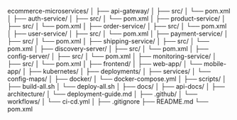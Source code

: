 ecommerce-microservices/
│
├── api-gateway/
│   ├── src/
│   └── pom.xml
│
├── auth-service/
│   ├── src/
│   └── pom.xml
│
├── product-service/
│   ├── src/
│   └── pom.xml
│
├── order-service/
│   ├── src/
│   └── pom.xml
│
├── user-service/
│   ├── src/
│   └── pom.xml
│
├── payment-service/
│   ├── src/
│   └── pom.xml
│
├── shipping-service/
│   ├── src/
│   └── pom.xml
│
├── discovery-server/
│   ├── src/
│   └── pom.xml
│
├── config-server/
│   ├── src/
│   └── pom.xml
│
├── monitoring-service/
│   ├── src/
│   └── pom.xml
│
├── frontend/
│   ├── web-app/
│   └── mobile-app/
│
├── kubernetes/
│   ├── deployments/
│   ├── services/
│   └── config-maps/
│
├── docker/
│   └── docker-compose.yml
│
├── scripts/
│   ├── build-all.sh
│   └── deploy-all.sh
│
├── docs/
│   ├── api-docs/
│   ├── architecture/
│   └── deployment-guide.md
│
├── .github/
│   └── workflows/
│       └── ci-cd.yml
│
├── .gitignore
├── README.md
└── pom.xml